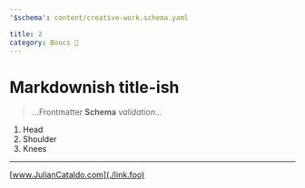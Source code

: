 ```yaml
---
'$schema': content/creative-work.schema.yaml

title: 2
category: Boucs 🐐
---
```


# Markdownish title-ish

> …Frontmatter **Schema** _validation_…

1. Head
2. Shoulder
3. Knees

---

[www.JulianCataldo.com](./link.foo)
